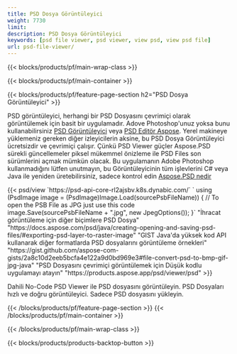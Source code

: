 ```yaml
---
title: PSD Dosya Görüntüleyici
weight: 7730
limit: 
description: PSD Dosya Görüntüleyici
keywords: [psd file viewer, psd viewer, view psd, view psd file]
url: psd-file-viewer/
---
```


{{< blocks/products/pf/main-wrap-class >}}

{{< blocks/products/pf/main-container >}}

{{< blocks/products/pf/feature-page-section h2="PSD Dosya Görüntüleyici" >}}
<p>PSD görüntüleyici, herhangi bir PSD Dosyasını çevrimiçi olarak görüntülemek için basit bir uygulamadır. Adove Photoshop'unuz yoksa bunu kullanabilirsiniz <a href="/psd/view/psd-file-viewer">PSD Görüntüleyici</a> veya <a href="https://products.aspose.app/psd/editor">PSD Editör Aspose</a>. Yerel makineye yüklemeniz gereken diğer izleyicilerin aksine, bu PSD Dosya Görüntüleyici ücretsizdir ve çevrimiçi çalışır. Çünkü PSD Viewer güçler Aspose.PSD sürekli güncellemeler piksel mükemmel önizleme ile PSD Files son sürümlerini açmak mümkün olacak. Bu uygulamanın Adobe Photoshop kullanmadığını lütfen unutmayın, bu Görüntüleyicinin tüm işlevlerini C# veya Java ile yeniden üretebilirsiniz, sadece kontrol edin <a href="https://products.aspose.com/psd">Aspose.PSD nedir</a></p>
{{< psd/view `https://psd-api-core-rl2ajsbv.k8s.dynabic.com/` 
`    using (PsdImage image = (PsdImage)Image.Load(sourcePsbFileName))
    {
	    // To open the PSB File as JPG just use this code
        image.Save(sourcePsbFileName + ".jpg",  new JpegOptions());
    }` 
"İhracat görüntüleme için diğer biçimlere PSD Dosya" "https://docs.aspose.com/psd/java/creating-opening-and-saving-psd-files/#exporting-psd-layer-to-raster-image" 
"GIST Java'da yüksek kod API kullanarak diğer formatlarda PSD dosyalarını görüntüleme örnekleri" "https://gist.github.com/aspose-com-gists/2a8c10d2eeb5bcfa4e122a9d0bd969e3#file-convert-psd-to-bmp-gif-jpg-java" 
"PSD Dosyasını çevrimiçi görüntülemek için Düşük kodlu uygulamayı atayın" "https://products.aspose.app/psd/viewer/psd" >}}
<p>Dahili No-Code PSD Viewer ile PSD dosyasını görüntüleyin. PSD Dosyaları hızlı ve doğru görüntüleyici. Sadece PSD dosyasını yükleyin.</p>
{{< /blocks/products/pf/feature-page-section >}}
{{< /blocks/products/pf/main-container >}}


{{< /blocks/products/pf/main-wrap-class >}}

{{< blocks/products/products-backtop-button >}}
